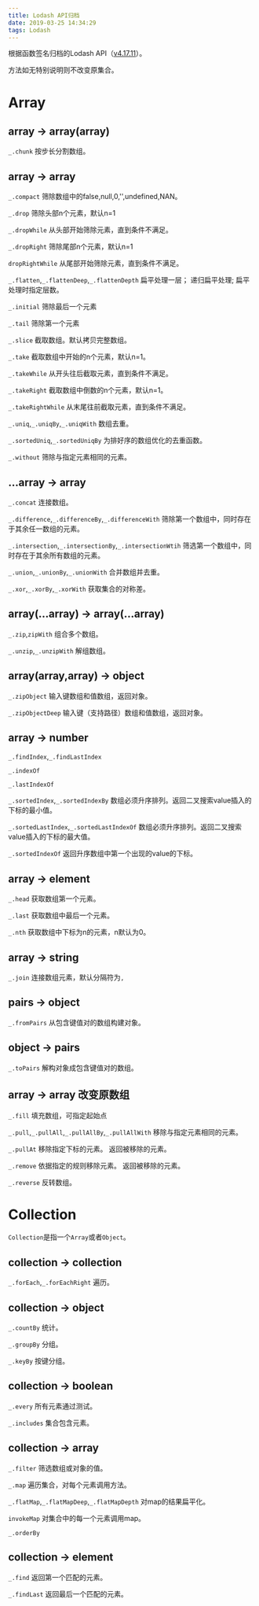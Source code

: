 ```yaml
---
title: Lodash API归档
date: 2019-03-25 14:34:29
tags: Lodash
---
```


根据函数签名归档的Lodash API（[v4.17.11](https://lodash.com/docs/4.17.11)）。
<!-- more -->
方法如无特别说明则不改变原集合。

# Array

## array -> array(array)

`_.chunk`
按步长分割数组。

## array -> array

`_.compact`
筛除数组中的false,null,0,'',undefined,NAN。

`_.drop`
筛除头部n个元素，默认n=1

`_.dropWhile`
从头部开始筛除元素，直到条件不满足。

`_.dropRight`
筛除尾部n个元素，默认n=1

`dropRightWhile`
从尾部开始筛除元素，直到条件不满足。

`_.flatten`,`_.flattenDeep`,`_.flattenDepth`
扁平处理一层；
递归扁平处理;
扁平处理时指定层数。

`_.initial`
筛除最后一个元素

`_.tail`
筛除第一个元素

`_.slice`
截取数组。默认拷贝完整数组。

`_.take`
截取数组中开始的n个元素，默认n=1。

`_.takeWhile`
从开头往后截取元素，直到条件不满足。

`_.takeRight`
截取数组中倒数的n个元素，默认n=1。

`_.takeRightWhile`
从末尾往前截取元素，直到条件不满足。

`_.uniq`,`_.uniqBy`,`_.uniqWith`
数组去重。

`_.sortedUniq`,`_.sortedUniqBy`
为排好序的数组优化的去重函数。

`_.without`
筛除与指定元素相同的元素。

## ...array -> array

`_.concat`
连接数组。

`_.difference`,`_.differenceBy`,`_.differenceWith`
筛除第一个数组中，同时存在于其余任一数组的元素。

`_.intersection`,`_.intersectionBy`,`_.intersectionWtih`
筛选第一个数组中，同时存在于其余所有数组的元素。

`_.union`,`_.unionBy`,`_.unionWith`
合并数组并去重。

`_.xor`,`_.xorBy`,`_.xorWith`
获取集合的对称差。

## array(...array) -> array(...array)

`_.zip`,`zipWith`
组合多个数组。

`_.unzip`,`_.unzipWith`
解组数组。

## array(array,array) -> object

`_.zipObject`
输入键数组和值数组，返回对象。

`_.zipObjectDeep`
输入键（支持路径）数组和值数组，返回对象。

## array -> number

`_.findIndex`,`_.findLastIndex`

`_.indexOf`

`_.lastIndexOf`

`_.sortedIndex`,`_.sortedIndexBy`
数组必须升序排列。返回二叉搜索value插入的下标的最小值。

`_.sortedLastIndex`,`_.sortedLastIndexOf`
数组必须升序排列。返回二叉搜索value插入的下标的最大值。

`_.sortedIndexOf`
返回升序数组中第一个出现的value的下标。

## array -> element

`_.head`
获取数组第一个元素。

`_.last`
获取数组中最后一个元素。

`_.nth`
获取数组中下标为n的元素，n默认为0。

## array -> string

`_.join`
连接数组元素，默认分隔符为`,`

## pairs -> object

`_.fromPairs`
从包含键值对的数组构建对象。

## object -> pairs

`_.toPairs`
解构对象成包含键值对的数组。

## array -> array 改变原数组

`_.fill`
填充数组，可指定起始点

`_.pull`,`_.pullAll`,`_.pullAllBy`,`_.pullAllWith`
移除与指定元素相同的元素。

`_.pullAt`
移除指定下标的元素。
返回被移除的元素。

`_.remove`
依据指定的规则移除元素。
返回被移除的元素。

`_.reverse`
反转数组。

# Collection

`Collection`是指一个`Array`或者`Object`。

## collection -> collection

`_.forEach`,`_.forEachRight`
遍历。

## collection -> object

`_.countBy`
统计。

`_.groupBy`
分组。

`_.keyBy`
按键分组。

## collection -> boolean

`_.every`
所有元素通过测试。

`_.includes`
集合包含元素。

## collection -> array

`_.filter`
筛选数组或对象的值。

`_.map`
遍历集合，对每个元素调用方法。

`_.flatMap`,`_.flatMapDeep`,`_.flatMapDepth`
对map的结果扁平化。

`invokeMap`
对集合中的每一个元素调用map。

`_.orderBy`

## collection -> element

`_.find`
返回第一个匹配的元素。

`_.findLast`
返回最后一个匹配的元素。